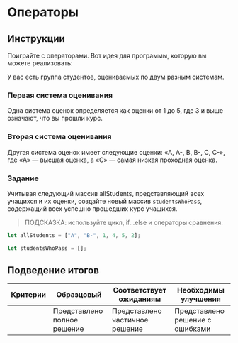 # Операторы

## Инструкции

Поиграйте с операторами. Вот идея для программы, которую вы можете реализовать:

У вас есть группа студентов, оцениваемых по двум разным системам.

### Первая система оценивания

Одна система оценок определяется как оценки от 1 до 5, где 3 и выше означают, что вы прошли курс.

### Вторая система оценивания

Другая система оценок имеет следующие оценки: «A, A-, B, B-, C, C-», где «A» — высшая оценка, а «C» — самая низкая проходная оценка.

### Задание

Учитывая следующий массив allStudents, представляющий всех учащихся и их оценки, создайте новый массив `studentsWhoPass`, содержащий всех успешно прошедших курс учащихся.

> ПОДСКАЗКА: используйте цикл, if...else и операторы сравнения:

```javascript
let allStudents = ["A", "B-", 1, 4, 5, 2];

let studentsWhoPass = [];
```

## Подведение итогов

| Критерии | Образцовый                  | Соответствует ожиданиям        | Необходимы улучшения            |
| -------- | --------------------------- | ------------------------------ | ------------------------------- |
|          | Представлено полное решение | Представлено частичное решение | Представлено решение с ошибками |
